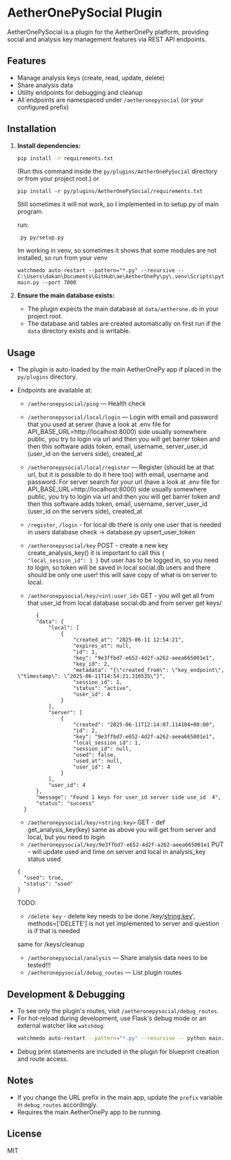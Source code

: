 # AetherOnePySocial Plugin

AetherOnePySocial is a plugin for the AetherOnePy platform, providing social and analysis key management features via REST API endpoints.

## Features
- Manage analysis keys (create, read, update, delete)
- Share analysis data
- Utility endpoints for debugging and cleanup
- All endpoints are namespaced under `/aetheronepysocial` (or your configured prefix)

## Installation
1. **Install dependencies:**
   ```sh
   pip install -r requirements.txt
   ```
   (Run this command inside the `py/plugins/AetherOnePySocial` directory or from your project root.)
   or
   ```
   pip install -r py/plugins/AetherOnePySocial/requirements.txt
   ```
   Still sometimes it will not work, so I implemented in to setup.py of main program.

   run:
   ```
    py py/setup.py
   ```

   Im working in venv, so sometimes it shows that some modules are not installed, so run from your venv
   ```
   watchmedo auto-restart --pattern="*.py" --recursive -- C:\Users\dakan\Documents\GitHub\ae\AetherOnePy\py\.venv\Scripts\python.exe main.py --port 7000
   ```

2. **Ensure the main database exists:**
   - The plugin expects the main database at `data/aetherone.db` in your project root.
   - The database and tables are created automatically on first run if the `data` directory exists and is writable.

## Usage
- The plugin is auto-loaded by the main AetherOnePy app if placed in the `py/plugins` directory.
- Endpoints are available at:
  - `/aetheronepysocial/ping` — Health check
  - `/aetheronepysocial/local/login` — Login with email and password that you used at server (have a look at .env file for API_BASE_URL=http://localhost:8000) side usually somewhere public, you try to login via url and then you will get barrer token and then this software adds token, email, username, server_user_id (user_id on the servers side), created_at
  - `/aetheronepysocial/local/register` — Register (should be at that url, but it is possible to do it here too) with email, username and password. For server search for your url (have a look at .env file for API_BASE_URL=http://localhost:8000) side usually somewhere public, you try to login via url and then you will get barrer token and then this software adds token, email, username, server_user_id (user_id on the servers side), created_at
  - `/register`, `/login` - for local db there is only one user that is needed in users database check -> database.py upsert_user_token
  
  - `/aetheronepysocial/key` POST - create a new key create_analysis_key() 
  it is important to call this 
  `{
    "local_session_id": 1
  }`
  but user has to be logged in, so you need to login, so token will be saved in local social.db users and there should be only one user! this will save copy of what is on server to local. 
  - `/aetheronepysocial/key/<int:user_id>` GET - you will get all from that user_id from local database social.db and from server get keys/
  ```
        {
        "data": {
            "local": [
                {
                    "created_at": "2025-06-11 12:54:21",
                    "expires_at": null,
                    "id": 1,
                    "key": "9e3ffbd7-e652-4d2f-a262-aeea665001e1",
                    "key_id": 2,
                    "metadata": "{\"created_from\": \"key_endpoint\", \"timestamp\": \"2025-06-11T14:54:21.310535\"}",
                    "session_id": 1,
                    "status": "active",
                    "user_id": 4
                }
            ],
            "server": [
                {
                    "created": "2025-06-11T12:14:07.114104+00:00",
                    "id": 2,
                    "key": "9e3ffbd7-e652-4d2f-a262-aeea665001e1",
                    "local_session_id": 1,
                    "session_id": null,
                    "used": false,
                    "used_at": null,
                    "user_id": 4
                }
            ],
            "user_id": 4
        },
        "message": "Found 1 keys for user_id server side use_id  4",
        "status": "success"
    }
  ```
  - `/aetheronepysocial/key/<string:key>` GET - def get_analysis_key(key) same as above you will get from server and local, but you need to login
  - `/aetheronepysocial/key/9e3ffbd7-e652-4d2f-a262-aeea665001e1` PUT - will update used and time on server and local in analysis_key status used
  ```
  {
    "used": true,
    "status": "used"
  }
  ```
  TODO: 
  - `/delete key` - delete key needs to be done /key/<string:key>', methods=['DELETE'] is not yet implemented to server and question is if that is needed

  same for /keys/cleanup


  - `/aetheronepysocial/analysis` — Share analysis data nees to be tested!!!
  - `/aetheronepysocial/debug_routes` — List plugin routes

## Development & Debugging
- To see only the plugin's routes, visit `/aetheronepysocial/debug_routes`.
- For hot-reload during development, use Flask's debug mode or an external watcher like `watchdog`:
  ```sh
  watchmedo auto-restart --pattern="*.py" --recursive -- python main.py --port 7000
  ```
- Debug print statements are included in the plugin for blueprint creation and route access.

## Notes
- If you change the URL prefix in the main app, update the `prefix` variable in `debug_routes` accordingly.
- Requires the main AetherOnePy app to be running.

## License
MIT 